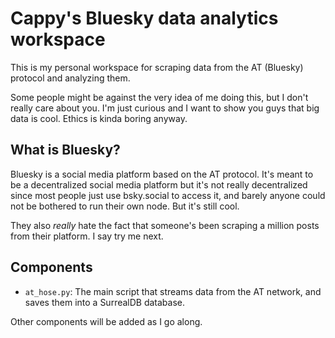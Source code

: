 # Cappy's Bluesky data analytics workspace

This is my personal workspace for scraping data from the AT (Bluesky) protocol and analyzing them.

Some people might be against the very idea of me doing this, but I don't really care about you. I'm just curious and I want to show you guys
that big data is cool. Ethics is kinda boring anyway.

## What is Bluesky?

Bluesky is a social media platform based on the AT protocol. It's meant to be a decentralized social media platform but it's not really decentralized
since most people just use bsky.social to access it, and barely anyone could not be bothered to run their own node. But it's still cool.

They also *really* hate the fact that someone's been scraping a million posts from their platform. I say try me next.

## Components

- `at_hose.py`: The main script that streams data from the AT network, and saves them into a SurrealDB database.

Other components will be added as I go along.
